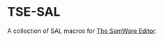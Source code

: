 # TSE-SAL
A collection of SAL macros for <a href='https://www.semware.com/'>The SemWare Editor</a>.
